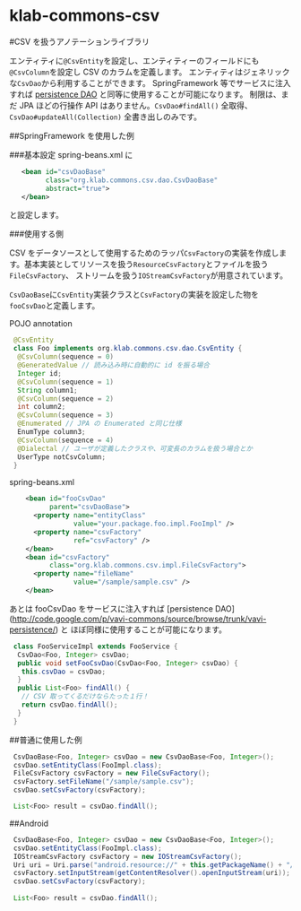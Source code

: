 klab-commons-csv
================

#CSV を扱うアノテーションライブラリ

エンティティに`@CsvEntity`を設定し、エンティティーのフィールドにも`@CsvColumn`を設定し CSV のカラムを定義します。
エンティティはジェネリックな`CsvDao`から利用することができます。
SpringFramework 等でサービスに注入すれば [persistence DAO](https://github.com/umjammer/vavi-commons/tree/master/vavi-persistence) と同等に使用することが可能になります。
制限は、まだ JPA ほどの行操作 API はありません。`CsvDao#findAll()` 全取得、 `CsvDao#updateAll(Collection)` 全書き出しのみです。

##SpringFramework を使用した例

###基本設定
spring-beans.xml に
```xml
   <bean id="csvDaoBase"
         class="org.klab.commons.csv.dao.CsvDaoBase"
         abstract="true">
   </bean>
```
と設定します。

###使用する側

CSV をデータソースとして使用するためのラッパ`CsvFactory`の実装を作成します。基本実装としてリソースを扱う`ResourceCsvFactory`とファイルを扱う`FileCsvFactory`、 ストリームを扱う`IOStreamCsvFactory`が用意されています。

`CsvDaoBase`に`CsvEntity`実装クラスと`CsvFactory`の実装を設定した物を`fooCsvDao`と定義します。

POJO annotation

```java
 @CsvEntity
 class Foo implements org.klab.commons.csv.dao.CsvEntity {
  @CsvColumn(sequence = 0)
  @GeneratedValue // 読み込み時に自動的に id を振る場合
  Integer id;
  @CsvColumn(sequence = 1)
  String column1;
  @CsvColumn(sequence = 2)
  int column2;
  @CsvColumn(sequence = 3)
  @Enumerated // JPA の Enumerated と同じ仕様
  EnumType column3;
  @CsvColumn(sequence = 4)
  @Dialectal // ユーザが定義したクラスや、可変長のカラムを扱う場合とか
  UserType notCsvColumn;
 }
```

spring-beans.xml
```xml
    <bean id="fooCsvDao"
          parent="csvDaoBase">
      <property name="entityClass"
                value="your.package.foo.impl.FooImpl" />
      <property name="csvFactory"
                ref="csvFactory" />
    </bean>
    <bean id="csvFactory"
          class="org.klab.commons.csv.impl.FileCsvFactory">
      <property name="fileName"
                value="/sample/sample.csv" />
    </bean>
```

あとは fooCsvDao をサービスに注入すれば [persistence DAO] (http://code.google.com/p/vavi-commons/source/browse/trunk/vavi-persistence/) と
ほぼ同様に使用することが可能になります。

```Java
 class FooServiceImpl extends FooService {
  CsvDao<Foo, Integer> csvDao;
  public void setFooCsvDao(CsvDao<Foo, Integer> csvDao) {
   this.csvDao = csvDao;
  }
  public List<Foo> findAll() {
   // CSV 取ってくるだけならたった１行！
   return csvDao.findAll();
  }
 }
```

##普通に使用した例

```Java
 CsvDaoBase<Foo, Integer> csvDao = new CsvDaoBase<Foo, Integer>();
 csvDao.setEntityClass(FooImpl.class);
 FileCsvFactory csvFactory = new FileCsvFactory();
 csvFactory.setFileName("/sample/sample.csv");
 csvDao.setCsvFactory(csvFactory);

 List<Foo> result = csvDao.findAll();
```

##Android

```Java
 CsvDaoBase<Foo, Integer> csvDao = new CsvDaoBase<Foo, Integer>();
 csvDao.setEntityClass(FooImpl.class);
 IOStreamCsvFactory csvFactory = new IOStreamCsvFactory();
 Uri uri = Uri.parse("android.resource://" + this.getPackageName() + "/" + R.raw.bar);
 csvFactory.setInputStream(getContentResolver().openInputStream(uri));
 csvDao.setCsvFactory(csvFactory);
        
 List<Foo> result = csvDao.findAll();
```
